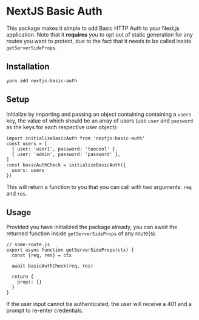 # NextJS Basic Auth

This package makes it simple to add Basic HTTP Auth to your Next.js application. Note that it **requires** you to opt out of static generation for any routes you want to protect, due to the fact that it needs to be called inside `getServerSideProps`.

## Installation

```
yarn add nextjs-basic-auth
```

## Setup

Initialize by importing and passing an object containing containing a `users` key, the value of which should be an array of users (use `user` and `password` as the keys for each respective user object):

```
import initializeBasicAuth from 'nextjs-basic-auth'
const users = [
  { user: 'user1', password: 'toocool' },
  { user: 'admin', password: 'password' },
]
const basicAuthCheck = initializeBasicAuth({
  users: users
})
```

This will return a function to you that you can call with two arguments: `req` and `res`.

## Usage

Provided you have initialized the package already, you can await the returned function inside `getServerSideProps` of any route(s).

```
// some-route.js
export async function getServerSideProps(ctx) {
  const {req, res} = ctx

  await basicAuthCheck(req, res)

  return {
    props: {}
  }
}
```

If the user input cannot be authenticated, the user will receive a 401 and a prompt to re-enter credentials.
